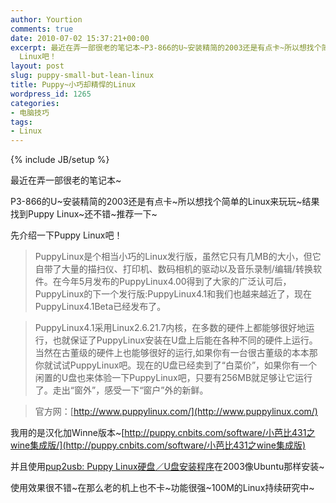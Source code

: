 ```yaml
---
author: Yourtion
comments: true
date: 2010-07-02 15:37:21+00:00
excerpt: 最近在弄一部很老的笔记本~P3-866的U~安装精简的2003还是有点卡~所以想找个简单的Linux来玩玩~结果找到Puppy Linux~还不错~推荐一下~先介绍一下Puppy
  Linux吧！
layout: post
slug: puppy-small-but-lean-linux
title: Puppy~小巧却精悍的Linux
wordpress_id: 1265
categories:
- 电脑技巧
tags:
- Linux
---
```

{% include JB/setup %}

最近在弄一部很老的笔记本~

P3-866的U~安装精简的2003还是有点卡~所以想找个简单的Linux来玩玩~结果找到Puppy Linux~还不错~推荐一下~

先介绍一下Puppy Linux吧！


>PuppyLinux是个相当小巧的Linux发行版，虽然它只有几MB的大小，但它自带了大量的描扫仪、打印机、数码相机的驱动以及音乐录制/编辑/转换软件。在今年5月发布的PuppyLinux4.00得到了大家的广泛认可后，PuppyLinux的下一个发行版:PuppyLinux4.1和我们也越来越近了，现在PuppyLinux4.1Beta已经发布了。

>PuppyLinux4.1采用Linux2.6.21.7内核，在多数的硬件上都能够很好地运行，也就保证了PuppyLinux安装在U盘上后能在各种不同的硬件上运行。当然在古董级的硬件上也能够很好的运行,如果你有一台很古董级的本本那你就试试PuppyLinux吧。现在的U盘已经卖到了“白菜价”，如果你有一个闲置的U盘也来体验一下PuppyLinux吧，只要有256MB就足够让它运行了。走出“窗外”，感受一下“窗户”外的新鲜。

>官方网：[http://www.puppylinux.com/](http://www.puppylinux.com/)


我用的是汉化加Winne版本~[http://puppy.cnbits.com/software/小芭比431之wine集成版/](http://puppy.cnbits.com/software/小芭比431之wine集成版)

并且使用[pup2usb: Puppy Linux硬盘／U盘安装程序](http://puppy.cnbits.com/software/pup2usb)在2003像Ubuntu那样安装~

使用效果很不错~在那么老的机上也不卡~功能很强~100M的Linux持续研究中~
